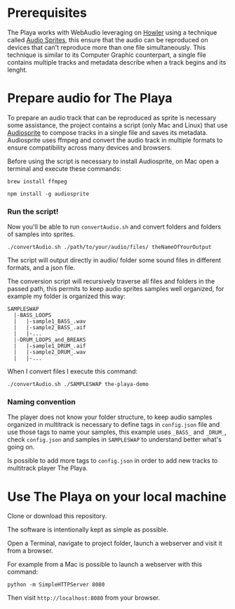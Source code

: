 # Prerequisites

The Playa works with WebAudio leveraging on [Howler](https://github.com/goldfire/howler.js) using a technique called [Audio Sprites](https://howlerjs.com/#sprite), this ensure that the audio can be reproduced on devices that can't reproduce more than one file simultaneously.
This technique is similar to its Computer Graphic counterpart, a single file contains multiple tracks and metadata describe when a track begins and its lenght.

# Prepare audio for The Playa

To prepare an audio track that can be reproduced as sprite is necessary some assistance, the project contains a script (only Mac and Linux) that use [Audiosprite](https://github.com/tonistiigi/audiosprite) to compose tracks in a single file and saves its metadata. Audiosprite uses ffmpeg and convert the audio track in multiple formats to ensure compatibility across many devices and browsers.

Before using the script is necessary to install Audiosprite, on Mac open a terminal and execute these commands:

```
brew install ffmpeg
```
```
npm install -g audiosprite
```

### Run the script!

Now you'll be able to run `convertAudio.sh` and convert folders and folders of samples into sprites.

```
./convertAudio.sh ./path/to/your/audio/files/ theNameOfYourOutput
```

The script will output directly in audio/ folder some sound files in different formats, and a json file.

The conversion script will recursively traverse all files and folders in the passed path, this permits to keep audio sprites samples well organized, for example my folder is organized this way:

```
SAMPLESWAP
  |-BASS_LOOPS
  |   |-sample1_BASS_.wav
  |   |-sample2_BASS_.aif
  |   |-...
  |-DRUM_LOOPS_and_BREAKS
  |   |-sample1_DRUM_.aif
  |   |-sample2_DRUM_.wav
  |   |-...
```

When I convert files I execute this command:

```
./convertAudio.sh ./SAMPLESWAP the-playa-demo
```

### Naming convention

The player does not know your folder structure, to keep audio samples organized in multitrack is necessary to define tags in `config.json` file and use those tags to name your samples, this example uses `_BASS_` and `_DRUM_`, check `config.json` and samples in `SAMPLESWAP` to understand better what's going on.

Is possible to add more tags to `config.json` in order to add new tracks to multitrack player The Playa.

# Use The Playa on your local machine

Clone or download this repository.

The software is intentionally kept as simple as possible.

Open a Terminal, navigate to project folder, launch a webserver and visit it from a browser.

For example from a Mac is possible to launch a webserver with this command:

```
python -m SimpleHTTPServer 8080
```

Then visit `http://localhost:8080` from your browser.
